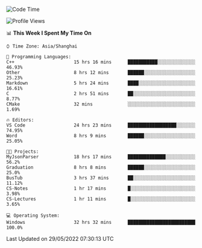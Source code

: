 <!--START_SECTION:waka-->
![Code Time](http://img.shields.io/badge/Code%20Time-71%20hrs%2023%20mins-blue)

![Profile Views](http://img.shields.io/badge/Profile%20Views-5-blue)

📊 **This Week I Spent My Time On** 

```text
⌚︎ Time Zone: Asia/Shanghai

💬 Programming Languages: 
C++                      15 hrs 16 mins      ███████████░░░░░░░░░░░░░░   46.93% 
Other                    8 hrs 12 mins       ██████░░░░░░░░░░░░░░░░░░░   25.23% 
Markdown                 5 hrs 24 mins       ████░░░░░░░░░░░░░░░░░░░░░   16.61% 
C                        2 hrs 51 mins       ██░░░░░░░░░░░░░░░░░░░░░░░   8.77% 
CMake                    32 mins             ░░░░░░░░░░░░░░░░░░░░░░░░░   1.69%

🔥 Editors: 
VS Code                  24 hrs 23 mins      ██████████████████░░░░░░░   74.95% 
Word                     8 hrs 9 mins        ██████░░░░░░░░░░░░░░░░░░░   25.05%

🐱‍💻 Projects: 
MyJsonParser             18 hrs 17 mins      ██████████████░░░░░░░░░░░   56.2% 
Graduation               8 hrs 8 mins        ██████░░░░░░░░░░░░░░░░░░░   25.0% 
BusTub                   3 hrs 37 mins       ██░░░░░░░░░░░░░░░░░░░░░░░   11.12% 
CS-Notes                 1 hr 17 mins        █░░░░░░░░░░░░░░░░░░░░░░░░   3.98% 
CS-Lectures              1 hr 11 mins        █░░░░░░░░░░░░░░░░░░░░░░░░   3.65%

💻 Operating System: 
Windows                  32 hrs 32 mins      █████████████████████████   100.0%

```


 Last Updated on 29/05/2022 07:30:13 UTC
<!--END_SECTION:waka-->